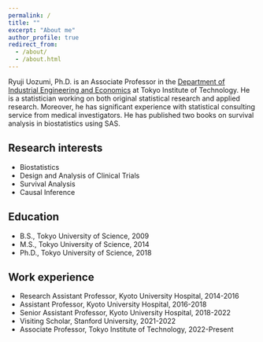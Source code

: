 ```yaml
---
permalink: /
title: ""
excerpt: "About me"
author_profile: true
redirect_from: 
  - /about/
  - /about.html
---
```


Ryuji Uozumi, Ph.D. is an Associate Professor in the [Department of Industrial Engineering and Economics](https://educ.titech.ac.jp/iee/eng/) at Tokyo Institute of Technology. He is a statistician working on both original statistical research and applied research. Moreover, he has significant experience with statistical consulting service from medical investigators. He has published two books on survival analysis in biostatistics using SAS. 


## Research interests

* Biostatistics
* Design and Analysis of Clinical Trials
* Survival Analysis
* Causal Inference

## Education

* B.S., Tokyo University of Science, 2009
* M.S., Tokyo University of Science, 2014
* Ph.D., Tokyo University of Science, 2018

## Work experience

* Research Assistant Professor, Kyoto University Hospital, 2014-2016
* Assistant Professor, Kyoto University Hospital, 2016-2018
* Senior Assistant Professor, Kyoto University Hospital, 2018-2022
* Visiting Scholar, Stanford University, 2021-2022
* Associate Professor, Tokyo Institute of Technology, 2022-Present
 
